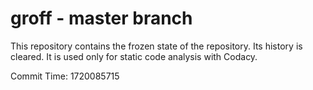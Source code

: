 # groff - master branch

This repository contains the frozen state of the repository.
Its history is cleared. It is used only for static code
analysis with Codacy.

Commit Time: 1720085715